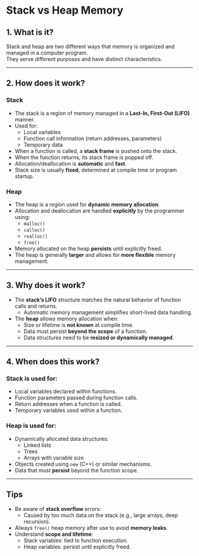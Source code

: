 # Stack vs Heap Memory

## 1. What is it?

Stack and heap are two different ways that memory is organized and managed in a computer program.  
They serve different purposes and have distinct characteristics.

---

## 2. How does it work?

### Stack

- The stack is a region of memory managed in a **Last-In, First-Out (LIFO)** manner.
- Used for:
  - Local variables
  - Function call information (return addresses, parameters)
  - Temporary data
- When a function is called, a **stack frame** is pushed onto the stack.
- When the function returns, its stack frame is popped off.
- Allocation/deallocation is **automatic** and **fast**.
- Stack size is usually **fixed**, determined at compile time or program startup.

### Heap

- The heap is a region used for **dynamic memory allocation**.
- Allocation and deallocation are handled **explicitly** by the programmer using:
  - `malloc()`
  - `calloc()`
  - `realloc()`
  - `free()`
- Memory allocated on the heap **persists** until explicitly freed.
- The heap is generally **larger** and allows for **more flexible** memory management.

---

## 3. Why does it work?

- The **stack’s LIFO** structure matches the natural behavior of function calls and returns.
  - Automatic memory management simplifies short-lived data handling.
- The **heap** allows memory allocation when:
  - Size or lifetime is **not known** at compile time.
  - Data must persist **beyond the scope** of a function.
  - Data structures need to be **resized or dynamically managed**.

---

## 4. When does this work?

### Stack is used for:
- Local variables declared within functions.
- Function parameters passed during function calls.
- Return addresses when a function is called.
- Temporary variables used within a function.

### Heap is used for:
- Dynamically allocated data structures:
  - Linked lists
  - Trees
  - Arrays with variable size
- Objects created using `new` (C++) or similar mechanisms.
- Data that must **persist** beyond the function scope.

---

## Tips

- Be aware of **stack overflow** errors:
  - Caused by too much data on the stack (e.g., large arrays, deep recursion).
- Always `free()` heap memory after use to avoid **memory leaks**.
- Understand **scope and lifetime**:
  - Stack variables: tied to function execution.
  - Heap variables: persist until explicitly freed.
